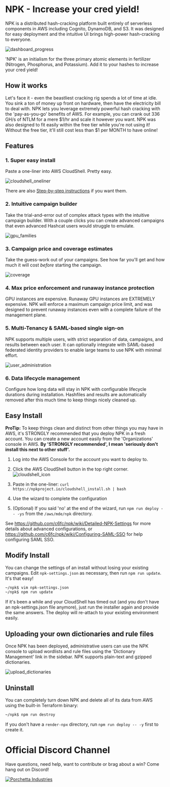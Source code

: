 # NPK - Increase your cred yield!

NPK is a distributed hash-cracking platform built entirely of serverless components in AWS including Cognito, DynamoDB, and S3. It was designed for easy deployment and the intuitive UI brings high-power hash-cracking to everyone.

![dashboard_progress](https://user-images.githubusercontent.com/143415/156901812-26b7d6fb-e272-492c-a522-d2098b38c5f5.png)

'NPK' is an initialism for the three primary atomic elements in fertilizer (Nitrogen, Phosphorus, and Potassium). Add it to your hashes to increase your cred yield!

## How it works

Let's face it - even the beastliest cracking rig spends a lot of time at idle. You sink a ton of money up front on hardware, then have the electricity bill to deal with. NPK lets you leverage extremely powerful hash cracking with the 'pay-as-you-go' benefits of AWS. For example, you can crank out 336 GH/s of NTLM for a mere $1/hr and scale it however you want. NPK was also designed to fit easily within the free tier while you're not using it! Without the free tier, it'll still cost less than $1 per MONTH to have online!

## Features

### 1. Super easy install

Paste a one-liner into AWS CloudShell. Pretty easy.

![cloudshell_oneliner](https://user-images.githubusercontent.com/143415/156902079-670f7386-ce60-4e9f-8ef0-2429eb906261.png)

There are also [Step-by-step instructions](https://github.com/c6fc/npk/wiki/Step-by-step-Installation) if you want them.

### 2. Intuitive campaign builder

Take the trial-and-error out of complex attack types with the intuitive campaign builder. With a couple clicks you can create advanced campaigns that even advanced Hashcat users would struggle to emulate.

![gpu_families](https://user-images.githubusercontent.com/143415/156901010-a6ae07e8-273b-496c-8916-b0d8955d840f.png)

### 3. Campaign price and coverage estimates

Take the guess-work out of your campaigns. See how far you'll get and how much it will cost *before* starting the campaign.

![coverage](https://user-images.githubusercontent.com/143415/156901016-a63b2ea1-fcf0-4a48-99c5-a1c6ab2e3221.png)

### 4. Max price enforcement and runaway instance protection

GPU instances are expensive. Runaway GPU instances are EXTREMELY expensive. NPK will enforce a maximum campaign price limit, and was designed to prevent runaway instances even with a complete failure of the management plane.

### 5. Multi-Tenancy & SAML-based single sign-on

NPK supports multiple users, with strict separation of data, campaigns, and results between each user. It can optionally integrate with SAML-based federated identity providers to enable large teams to use NPK with minimal effort.

![user_administration](https://user-images.githubusercontent.com/143415/156901873-6c89bb50-5268-4382-aebd-e45ee5ff2f9f.png)

### 6. Data lifecycle management

Configure how long data will stay in NPK with configurable lifecycle durations during installation. Hashfiles and results are automatically removed after this much time to keep things nicely cleaned up.

## Easy Install

**ProTip:** To keep things clean and distinct from other things you may have in AWS, it's STRONGLY recommended that you deploy NPK in a fresh account. You can create a new account easily from the 'Organizations' console in AWS. **By 'STRONGLY recommended', I mean 'seriously don't install this next to other stuff'.**

1. Log into the AWS Console for the account you want to deploy to.
2. Click the AWS CloudShell button in the top right corner.
![cloudshell_icon](https://user-images.githubusercontent.com/143415/156901055-5107d4b2-c5b4-4ca5-8454-57e7504e2316.png)

3. Paste in the one-liner: `curl https://npkproject.io/cloudshell_install.sh | bash`
4. Use the wizard to complete the configuration
5. (Optional) If you said 'no' at the end of the wizard, run `npm run deploy -- -ys` from the `/aws/mde/npk` directory.

See https://github.com/c6fc/npk/wiki/Detailed-NPK-Settings for more details about advanced configurations, or https://github.com/c6fc/npk/wiki/Configuring-SAML-SSO for help configuring SAML SSO.

## Modify Install

You can change the settings of an install without losing your existing campaigns. Edit `npk-settings.json` as necessary, then run `npm run update`. It's that easy!

```sh
~/npk$ vim npk-settings.json
~/npk$ npm run update
```

If it's been a while and your CloudShell has timed out (and you don't have an npk-settings.json file anymore), just run the installer again and provide the same answers. The deploy will re-attach to your existing environment easily.

## Uploading your own dictionaries and rule files

Once NPK has been deployed, administrative users can use the NPK console to upload wordlists and rule files using the 'Dictionary Management' link in the sidebar. NPK supports plain-text and gzipped dictionaries.

![upload_dictionaries](https://user-images.githubusercontent.com/143415/156901465-6e906177-e9fa-4189-8cda-0735813d02c0.png)

## Uninstall

You can completely turn down NPK and delete all of its data from AWS using the built-in Terraform binary:

```sh
~/npk$ npm run destroy
```

If you don't have a `render-npx` directory, run `npm run deploy -- -y` first to create it.

# Official Discord Channel

Have questions, need help, want to contribute or brag about a win? Come hang out on Discord!

[![Porchetta Industries](https://discordapp.com/api/guilds/736724457258745996/widget.png?style=banner3)](https://discord.gg/k5PQnqSNDF)